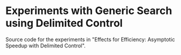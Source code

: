 # Experiments with Generic Search using Delimited Control
Source code for the experiments in "Effects for Efficiency: Asymptotic Speedup with Delimited Control".
